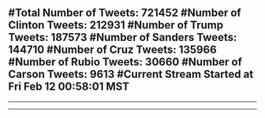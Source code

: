 #Total Number of Tweets: 721452 
#Number of Clinton Tweets: 212931
#Number of Trump Tweets: 187573
#Number of Sanders Tweets: 144710
#Number of Cruz Tweets: 135966
#Number of Rubio Tweets: 30660
#Number of Carson Tweets: 9613
#Current Stream Started at Fri Feb 12 00:58:01 MST
---
---
---

